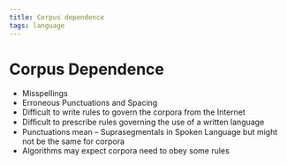 ```yaml
---
title: Corpus dependence
tags: language
---
```


# Corpus Dependence
- Misspellings
- Erroneous Punctuations and Spacing
- Difficult to write rules to govern the corpora from the Internet
- Diﬃcult to prescribe rules governing the use of a written language
- Punctuations mean – Suprasegmentals in Spoken Language but might not be the same for corpora
- Algorithms may expect corpora need to obey some rules
































































































